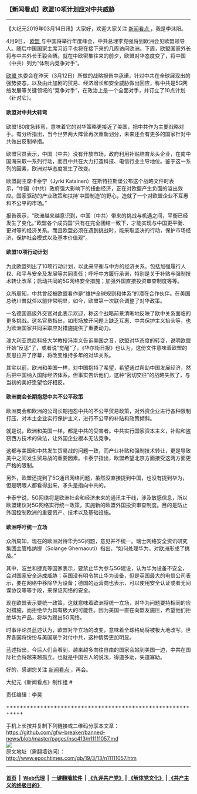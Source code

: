 ### 【新闻看点】欧盟10项计划应对中共威胁
------------------------

<p>
 【大纪元2019年03月14日讯】大家好，欢迎大家关注
 <a href="http://www.epochtimes.com/gb/tag/%E6%96%B0%E9%97%BB%E7%9C%8B%E7%82%B9.html">
  新闻看点
 </a>
 ，我是李沐阳。
</p>
<p>
 4月9日，
 <a href="http://www.epochtimes.com/gb/tag/%E6%AC%A7%E7%9B%9F.html">
  欧盟
 </a>
 与中国将举行年度峰会，中共总理李克强将到欧洲会见欧盟领导人。随后中国国家主席习近平也将在接下来的几周访问欧洲。下周，欧盟国家外长将与中共外长王毅会晤。就在中欧密集往来的前夕，欧盟对华态度变了，将中国（中共）列为“体制内竞争对手”。
</p>
<p>
 <a href="http://www.epochtimes.com/gb/tag/%E6%AC%A7%E7%9B%9F.html">
  欧盟
 </a>
 执委会在昨天（3月12日）所做的战略报告中承诺，针对中共在全球展现出的强势姿态，以及由此加剧的贸易、经济增长和安全威胁做出回应，称中共是5G网络发展等关键领域的“竞争对手”，在政治上是一个全面对手，并订立了10点计划（针对它）。
</p>
<p>
 <center>
 </center>
</p>
<h4>
 欧盟对中共大转弯
</h4>
<p>
 欧盟180度急转弯，意味着它的对华策略更接近了美国，把中共作为主要战略对手。有分析指出，当今世界两大阵营再次重新划分，未来还会有更多的国家针对中共做出反制举措。
</p>
<p>
 欧盟官员表示，中国（中共）没有开放市场，政府利用补贴培育龙头企业，在南中国海采取一系列行动，而且中共在大力打造科技、电信行业主导地位。鉴于这一系列的因素，欧洲对华态度发生了改变。
</p>
<p>
 欧盟副主席卡泰宁（Jyrki Katainen）在斯特拉斯堡公布这个战略文件时表示，“中国（中共）政府强大影响下的扭曲经济，正在对欧盟产生负面的溢出效应。国家驱动的产业政策和扶持‘中国制造’的野心，造就了一个对欧盟企业不互惠和不公平的市场。”
</p>
<p>
 报告表示，“欧洲越来越意识到，中国（中共）带来的挑战与机遇之间，平衡已经发生了变化。”欧盟各个成员国“只有在完全团结一致下，才能实现与中国更平衡、更对等的经济关系。而且欧盟必须在遇到挑战时，能采取坚决的行动，保护市场经济，保护社会模式以及基本价值观”。
</p>
<h4>
 欧盟10项行动计划
</h4>
<p>
 为此欧盟列出了10项行动计划，以此来平衡与中方的经济关系。包括加强履行人权、和平与安全及发展等共同责任；呼吁中方履行承诺，特别是关于补贴与强制技术转让改革；启动共同的5G网络安全措施；加强外国直接投资审查制度等等。
</p>
<p>
 众所周知，中共曾经被欧盟看作是“维护全球规则和体系”的潜在合作伙伴。在美国总统川普就任以前非常明显，如今，欧盟第一次联合调整了对华政策。
</p>
<p>
 一名德国高级外交官对此表示欢迎，称这个战略前景清晰地反映了欧中关系面临的更多挑战。这名官员指出，如市场放开问题上缺乏互惠、中共保护主义抬头等，也为欧洲国家共同采取应对措施提供了重要动力。
</p>
<p>
 澳大利亚悉尼科技大学教授冯崇义告诉美国之音，欧盟对华态度的转变，说明欧盟开始“反思”了，或者说“觉醒”了。《华尔街日报》也认为，这份文件意味着欧盟的反思拉开了序幕，将改变维持多年的对华关系。
</p>
<p>
 其实以前，欧洲和美国一样，对中国抱持了希望，希望通过帮助中国发展经济，然后把中国纳入国际经济体系。但事实告诉他们，这种“密切交往”的战略失败了，与当初的美好愿望恰好相反。
</p>
<h4>
 欧洲商会长期抱怨中共不公平政策
</h4>
<p>
 欧洲商会和欧洲的公司长期抱怨中共的不公平贸易政策，对外资企业进行各种限制打压，对本土企业实行保护主义，进行不公平的补贴和政策倾斜。
</p>
<p>
 就是说，欧洲和美国一样，都是中共的受害者。中共实行国家资本主义，补贴和盗窃西方技术的做法，让外国企业根本无法竞争。
</p>
<p>
 这都与美国和中共发生贸易战的问题一致，而产业补贴和强制技术转让，更是导致美中之间发生贸易战的重要因素。卡泰宁指出，欧盟希望北京方面接受这两方面更严格的限制。
</p>
<p>
 另外，欧盟还提到了5G通讯网络问题，虽然没直接提到中国，也没有提到华为，但是明眼人都看得出来，矛头是指向中共的。
</p>
<p>
 卡泰宁说，5G网络将是欧洲社会和经济未来的通讯主干线，涉及敏感信息，所以欧盟建议对5G网络实行统一政策，实施新的欧盟外国投资审查制度。目的是防止外国控制欧洲的重要资产、技术以及基础设施。
</p>
<h4>
 欧洲呼吁统一立场
</h4>
<p>
 众所周知，现在的欧洲对待华为5G问题，意见并不统一。瑞士网络安全资讯研究集团主管格纳提（Solange Ghernaouti）指出，“如何处理华为，对欧洲形成了挑战。”
</p>
<p>
 其中，波兰和捷克等国家表示，要禁止华为参与5G建设，认为华为设备不安全，会对国家安全造成威胁；英国没有明令禁止华为设备，但是英国最大的电信公司表示，要在网络中移除华为设备；德国的运营商也表示，可以使用安全认证或者无间谍协议等等手段，来保证网络的安全。
</p>
<p>
 现在欧盟表示要统一政策，这就意味着欧洲将统一立场，对华为问题要持相同的应对措施，而拒绝华为具有极大的可能性。因为美国一直在向盟友施压，希望他们拒绝华为产品，将华为踢出5G网络。
</p>
<p>
 时事评论员蓝述认为，欧盟对华立场的改变，意味着全球格局将被极大地改写。世界各国将纷纷与美国联手对付中共，这种情势更加明显。
</p>
<p>
 蓝述指出，今后人们会看到，越来越多向往自由的国家会站到美国一边，中共在国际社会将越来越孤立。也就是中国古人的说法，得道多助，失道寡助。
</p>
<p>
 好的，感谢您关注
 <a href="http://www.epochtimes.com/gb/tag/%E6%96%B0%E9%97%BB%E7%9C%8B%E7%82%B9.html">
  新闻看点
 </a>
 ，再会。
</p>
<p>
 大纪元《新闻看点》制作组 #
</p>
<p>
 责任编辑：李昊
</p>

+++++++++++++++++++++++++++++++++++++++++++++++++++++++++++<br/><br/>
手机上长按并复制下列链接或二维码分享本文章：<br/>
https://github.com/gfw-breaker/banned-news/blob/master/pages/nsc413/n11111057.md <br/>
<a href='https://github.com/gfw-breaker/banned-news/blob/master/pages/nsc413/n11111057.md'><img src='https://github.com/gfw-breaker/banned-news/blob/master/pages/nsc413/n11111057.md.png'/></a> <br/>
原文地址（需翻墙访问）：http://www.epochtimes.com/gb/19/3/13/n11111057.htm


------------------------
#### [首页](https://github.com/gfw-breaker/banned-news/blob/master/README.md) &nbsp;|&nbsp; [Web代理](https://github.com/labour-camp/helloworld) &nbsp;|&nbsp; [一键翻墙软件](https://github.com/gfw-breaker/nogfw/blob/master/README.md) &nbsp;| [《九评共产党》](https://github.com/gfw-breaker/9ping.md/blob/master/README.md#九评之一评共产党是什么) | [《解体党文化》](https://github.com/gfw-breaker/jtdwh.md/blob/master/README.md) | [《共产主义的终极目的》](https://github.com/gfw-breaker/gczydzjmd.md/blob/master/README.md)

